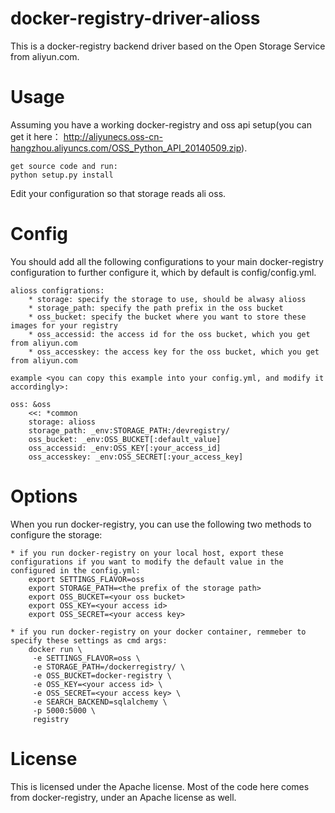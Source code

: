 docker-registry-driver-alioss
=============================

This is a docker-registry backend driver based on the Open Storage Service from aliyun.com.

Usage
=========

Assuming you have a working docker-registry and oss api setup(you can get it here： http://aliyunecs.oss-cn-hangzhou.aliyuncs.com/OSS_Python_API_20140509.zip).

    get source code and run:
    python setup.py install

Edit your configuration so that storage reads ali oss.

Config
=========
You should add all the following configurations to your main docker-registry configuration to further configure it, which by default is  config/config.yml.
    
    alioss configrations:
        * storage: specify the storage to use, should be alwasy alioss 
        * storage_path: specify the path prefix in the oss bucket
        * oss_bucket: specify the bucket where you want to store these images for your registry
        * oss_accessid: the access id for the oss bucket, which you get from aliyun.com
        * oss_accesskey: the access key for the oss bucket, which you get from aliyun.com

    example <you can copy this example into your config.yml, and modify it accordingly>:
    
    oss: &oss
        <<: *common
        storage: alioss
        storage_path: _env:STORAGE_PATH:/devregistry/
        oss_bucket: _env:OSS_BUCKET[:default_value]
        oss_accessid: _env:OSS_KEY[:your_access_id]
        oss_accesskey: _env:OSS_SECRET[:your_access_key]

Options
=========
When you run docker-registry, you can use the following two methods to configure the storage:

    * if you run docker-registry on your local host, export these configurations if you want to modify the default value in the configured in the config.yml:
        export SETTINGS_FLAVOR=oss
        export STORAGE_PATH=<the prefix of the storage path>
        export OSS_BUCKET=<your oss bucket>
        export OSS_KEY=<your access id>
        export OSS_SECRET=<your access key>
    
    * if you run docker-registry on your docker container, remmeber to specify these settings as cmd args:
        docker run \
         -e SETTINGS_FLAVOR=oss \
         -e STORAGE_PATH=/dockerregistry/ \
         -e OSS_BUCKET=docker-registry \
         -e OSS_KEY=<your access id> \
         -e OSS_SECRET=<your access key> \
         -e SEARCH_BACKEND=sqlalchemy \
         -p 5000:5000 \
         registry
    
License
=========
This is licensed under the Apache license. Most of the code here comes from docker-registry, under an Apache license as well.
